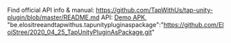 ﻿Find official API info & manual: https://github.com/TapWithUs/tap-unity-plugin/blob/master/README.md
API: [Demo APK](https://github.com/EloiStree/2020_04_25_TapUnityPluginAsPackage/releases/tag/v0.1),  "be.elositreeandtapwithus.tapunitypluginaspackage":"https://github.com/EloiStree/2020_04_25_TapUnityPluginAsPackage.git"
